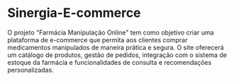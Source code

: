 # Sinergia-E-commerce
O projeto "Farmácia Manipulação Online" tem como objetivo criar uma plataforma de e-commerce que permita aos clientes comprar medicamentos manipulados de maneira prática e segura. O site oferecerá um catálogo de produtos, gestão de pedidos, integração com o sistema de estoque da farmácia e funcionalidades de consulta e recomendações personalizadas.
